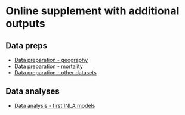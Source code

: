 # Online supplement with additional outputs 

## Data preps 

 - [Data preparation - geography](01_data-preps-geo.html)
 - [Data preparation - mortality](02_data-preps-mort-Wohnort.html)
 - [Data preparation - other datasets](03_data-preps-extra.html)

## Data analyses

 - [Data analysis - first INLA models](05-99inla-collect.html)
